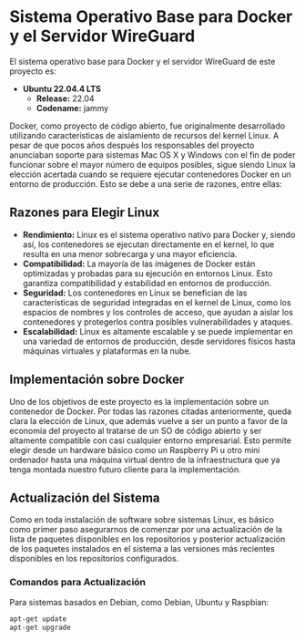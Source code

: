 # Sistema Operativo Base para Docker y el Servidor WireGuard

El sistema operativo base para Docker y el servidor WireGuard de este proyecto es:

- **Ubuntu 22.04.4 LTS**
  - **Release:** 22.04
  - **Codename:** jammy

Docker, como proyecto de código abierto, fue originalmente desarrollado utilizando características de aislamiento de recursos del kernel Linux. A pesar de que pocos años después los responsables del proyecto anunciaban soporte para sistemas Mac OS X y Windows con el fin de poder funcionar sobre el mayor número de equipos posibles, sigue siendo Linux la elección acertada cuando se requiere ejecutar contenedores Docker en un entorno de producción. Esto se debe a una serie de razones, entre ellas:

## Razones para Elegir Linux

- **Rendimiento:** Linux es el sistema operativo nativo para Docker y, siendo así, los contenedores se ejecutan directamente en el kernel, lo que resulta en una menor sobrecarga y una mayor eficiencia.
- **Compatibilidad:** La mayoría de las imágenes de Docker están optimizadas y probadas para su ejecución en entornos Linux. Esto garantiza compatibilidad y estabilidad en entornos de producción.
- **Seguridad:** Los contenedores en Linux se benefician de las características de seguridad integradas en el kernel de Linux, como los espacios de nombres y los controles de acceso, que ayudan a aislar los contenedores y protegerlos contra posibles vulnerabilidades y ataques.
- **Escalabilidad:** Linux es altamente escalable y se puede implementar en una variedad de entornos de producción, desde servidores físicos hasta máquinas virtuales y plataformas en la nube.

## Implementación sobre Docker

Uno de los objetivos de este proyecto es la implementación sobre un contenedor de Docker. Por todas las razones citadas anteriormente, queda clara la elección de Linux, que además vuelve a ser un punto a favor de la economía del proyecto al tratarse de un SO de código abierto y ser altamente compatible con casi cualquier entorno empresarial. Esto permite elegir desde un hardware básico como un Raspberry Pi u otro mini ordenador hasta una máquina virtual dentro de la infraestructura que ya tenga montada nuestro futuro cliente para la implementación.

## Actualización del Sistema

Como en toda instalación de software sobre sistemas Linux, es básico como primer paso asegurarnos de comenzar por una actualización de la lista de paquetes disponibles en los repositorios y posterior actualización de los paquetes instalados en el sistema a las versiones más recientes disponibles en los repositorios configurados.

### Comandos para Actualización

Para sistemas basados en Debian, como Debian, Ubuntu y Raspbian:
```sh
apt-get update
apt-get upgrade
